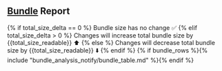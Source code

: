 ## [Bundle]({{pull_url}}) Report
{% if total_size_delta == 0 %}
Bundle size has no change :white_check_mark:
{% elif total_size_delta > 0 %}
Changes will increase total bundle size by {{total_size_readable}} :arrow_up:
{% else %}
Changes will decrease total bundle size by {{total_size_readable}} :arrow_down:
{% endif %}
{% if bundle_rows %}{% include "bundle_analysis_notify/bundle_table.md" %}{% endif %}